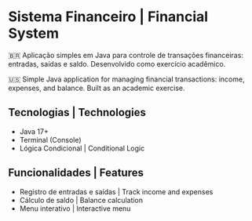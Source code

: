 # Sistema Financeiro | Financial System

🇧🇷 Aplicação simples em Java para controle de transações financeiras: entradas, saídas e saldo. Desenvolvido como exercício acadêmico.

🇺🇸 Simple Java application for managing financial transactions: income, expenses, and balance. Built as an academic exercise.

## Tecnologias | Technologies
- Java 17+
- Terminal (Console)
- Lógica Condicional | Conditional Logic

## Funcionalidades | Features
- Registro de entradas e saídas | Track income and expenses  
- Cálculo de saldo | Balance calculation  
- Menu interativo | Interactive menu
